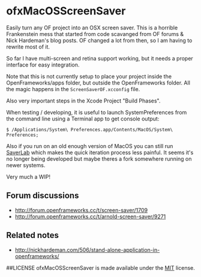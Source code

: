 # ofxMacOSScreenSaver

Easily turn any OF project into an OSX screen saver.
This is a horrible Frankenstein mess that started from code scavanged from OF forums & Nick Hardeman's blog posts. OF changed a lot from then, so I am having to rewrite most of it.

So far I have multi-screen and retina support working, but it needs a proper interface for easy integration.

Note that this is not currently setup to place your project inside the OpenFrameworks/apps folder, but outside the OpenFrameworks folder. All the magic happens in the `ScreenSaverOF.xcconfig` file.

Also very important steps in the Xcode Project "Build Phases".

When testing / developing, it is useful to launch SystemPreferences from the command line using a Terminal app to get console output:

```
$ /Applications/System\ Preferences.app/Contents/MacOS/System\ Preferences; 
```

Also if you run on an old enough version of MacOS you can still run [SaverLab](https://www.macintoshrepository.org/16641-saverlab) which makes the quick iteration process less painful. It seems it's no longer being developed but maybe theres a fork somewhere running on newer systems.

Very much a WIP!


## Forum discussions
* http://forum.openframeworks.cc/t/screen-saver/1709
* http://forum.openframeworks.cc/t/arnold-screen-saver/9271

## Related notes
* http://nickhardeman.com/506/stand-alone-application-in-openframeworks/


##LICENSE
ofxMacOSScreenSaver is made available under the [MIT](http://opensource.org/licenses/MIT) license.
